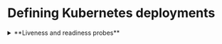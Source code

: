 # Defining Kubernetes deployments

<details>
<summary>**Liveness and readiness probes**</summary>

| | Description |
| --- | --- |
| What? | Each container of a Pod can have a liveness and readiness probe. |
| Why? | |
| Refs | <ul><li>[Container probes](https://kubernetes.io/docs/concepts/workloads/pods/pod-lifecycle/#container-probes)</li></ul> |
| Example | |

</details>
